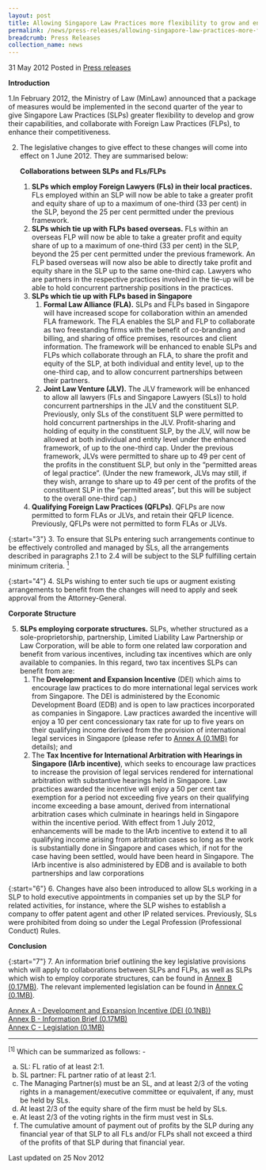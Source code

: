 ```yaml
---
layout: post
title: Allowing Singapore Law Practices more flexibility to grow and enhance international competitiveness
permalink: /news/press-releases/allowing-singapore-law-practices-more-flexibility-to-grow-and-enhance-international-competitiveness
breadcrumb: Press Releases
collection_name: news
---
```


31 May 2012 Posted in [Press releases](/news/press-releases)

**Introduction**

1.In February 2012, the Ministry of Law (MinLaw) announced that a package of measures  would be implemented in the second quarter of the year to give Singapore Law Practices (SLPs) greater flexibility to develop and grow their capabilities, and collaborate with Foreign Law Practices (FLPs), to enhance their competitiveness.

<ol start="2">
<li> The legislative changes to give effect to these changes will come into effect on 1 June 2012. They are summarised below:

<strong>Collaborations between SLPs and FLs/FLPs</strong>

<ol>
<li><strong>SLPs which employ Foreign Lawyers (FLs) in their local practices.</strong> FLs employed within an SLP will now be able to take a greater profit and equity share of up to a maximum of one-third (33 per cent) in the SLP, beyond the 25 per cent permitted under the previous framework.</li>

<li><strong>SLPs which tie up with FLPs based overseas.</strong> FLs within an overseas FLP will now be able to take a greater profit and equity share of up to a maximum of one-third (33 per cent) in the SLP, beyond the 25 per cent permitted under the previous framework. An FLP based overseas will now also be able to directly take profit and equity share in the SLP up to the same one-third cap. Lawyers who are partners in the respective practices involved in the tie-up will be able to hold concurrent partnership positions in the practices. </li>

<li> <strong>SLPs which tie up with FLPs based in Singapore</strong>

<ol>
<li><strong>Formal Law Alliance (FLA).</strong> SLPs and FLPs based in Singapore will have increased scope for collaboration within an amended FLA framework. The FLA enables the SLP and FLP to collaborate as two freestanding firms with the benefit of co-branding and billing, and sharing of office premises, resources and client information. The framework will be enhanced to enable SLPs and FLPs which collaborate through an FLA, to share the profit and equity of the SLP, at both individual and entity level, up to the one-third cap, and to allow concurrent partnerships between their partners.</li>


<li><strong>Joint Law Venture (JLV).</strong> The JLV framework will be enhanced to allow all lawyers (FLs and Singapore Lawyers (SLs)) to hold concurrent partnerships in the JLV and the constituent SLP. Previously, only SLs of the constituent SLP were permitted to hold concurrent partnerships in the JLV. Profit-sharing and holding of equity in the constituent SLP, by the JLV, will now be allowed at both individual and entity level under the enhanced framework, of up to the one-third cap. Under the previous framework, JLVs were permitted to share up to 49 per cent of the profits in the constituent SLP, but only in the “permitted areas of legal practice”. (Under the new framework, JLVs may still, if they wish, arrange to share up to 49 per cent of the profits of the constituent SLP in the “permitted areas”, but this will be subject to the overall one-third cap.)</li>


</ol>

</li>
  
  <li><strong>Qualifying Foreign Law Practices (QFLPs)</strong>. QFLPs are now permitted to form FLAs or JLVs, and retain their QFLP licence. Previously, QFLPs were not permitted to form FLAs or JLVs.</li>

</ol>

</li>
</ol>


{:start="3"}
3. To ensure that SLPs entering such arrangements continue to be effectively controlled and managed by SLs, all the arrangements described in paragraphs 2.1 to 2.4 will be subject to  the SLP fulfilling certain minimum criteria. <a href="#fn"><sup>1</sup></a>


{:start="4"}
4. SLPs wishing to enter such tie ups or augment existing arrangements to benefit from the changes will need to apply and seek approval from the Attorney-General.


**Corporate Structure**

<ol start="5">
  <li><strong>SLPs employing corporate structures.</strong> SLPs, whether structured as a sole-proprietorship, partnership, Limited Liability Law Partnership or Law Corporation, will be able to form one related law corporation and benefit from various incentives, including tax incentives which are only available to companies. In this regard, two tax incentives SLPs can benefit from are:
  
  <ol>
  <li>The <strong>Development and Expansion Incentive</strong> (DEI) which aims to encourage law practices to do more international legal services work from Singapore. The DEI is administered by the Economic Development Board (EDB) and is open to law practices incorporated as companies in Singapore. Law practices awarded the incentive will enjoy a 10 per cent concessionary tax rate for up to five years on their qualifying income derived from the provision of international legal services in Singapore (please refer to <a href="/files/news/press-releases/2012/05/linkclick26a0.pdf">Annex A (0.1MB)</a>  for details); and</li>
  <li>The <strong>Tax Incentive for International Arbitration with Hearings in Singapore (IArb incentive)</strong>, which seeks to encourage law practices to increase the provision of legal services rendered for international arbitration with substantive hearings held in Singapore. Law practices awarded the incentive will enjoy a 50 per cent tax exemption for a period not exceeding five years on their qualifying income exceeding a base amount, derived from international arbitration cases which culminate in hearings held in Singapore within the incentive period. With effect from 1 July 2012, enhancements will be made to the IArb incentive to extend it to all qualifying income arising from arbitration cases so long as the work is substantially done in Singapore and cases which, if not for the case having been settled, would have been heard in Singapore. The IArb incentive is also administered by EDB and is available to both partnerships and law corporations</li>
  </ol>
  
  
  </li>  
</ol>

{:start="6"}
6. Changes have also been introduced to allow SLs working in a SLP to hold executive appointments in companies set up by the SLP for related activities, for instance, where the SLP wishes to establish a company to offer patent agent and other IP related services. Previously, SLs were prohibited from doing so under the Legal Profession (Professional Conduct) Rules.


**Conclusion**



{:start="7"}
7. An information brief outlining the key legislative provisions which will apply to collaborations between SLPs and FLPs, as well as SLPs which wish to employ corporate structures, can be found in [Annex B (0.17MB)](/files/news/press-releases/2012/05/linkclickca18.pdf). The relevant implemented legislation can be found in [Annex C (0.1MB)](/files/news/press-releases/2012/05/linkclick0707.pdf).


[Annex A - Development and Expansion Incentive (DEI (0.1NB))](/files/news/press-releases/2012/05/linkclick26a0.pdf)  
[Annex B - Information Brief (0.17MB)](/files/news/press-releases/2012/05/linkclickca18.pdf)  
[Annex C - Legislation (0.1MB)](/files/news/press-releases/2012/05/linkclick0707.pdf)

---

<p id="fn"><sup>[1]</sup> Which can be summarized as follows: -</p>

<ol style="list-style-type: lower-alpha;">
  <li>SL: FL ratio of at least 2:1.</li>
  <li>SL partner: FL partner ratio of at least 2:1.</li>
<li>The Managing Partner(s) must be an SL, and at least 2/3 of the voting rights in a management/executive committee or equivalent, if any, must be held by SLs.</li>
  <li>At least 2/3 of the equity share of the firm must be held by SLs.</li>
  <li>At least 2/3 of the voting rights in the firm must vest in SLs. </li>
<li>The cumulative amount of payment out of profits by the SLP during any financial year of that SLP to all FLs and/or FLPs shall not exceed a third of the profits of that SLP during that financial year.</li>
</ol>

<p class="right-side-updated">Last updated on 25 Nov 2012</p>

